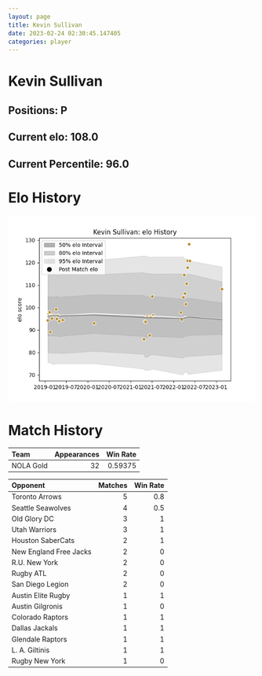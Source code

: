 ```yaml
---  
layout: page  
title: Kevin Sullivan  
date: 2023-02-24 02:30:45.147405  
categories: player  
---
```

# Kevin Sullivan

## Positions: P

## Current elo: 108.0

## Current Percentile: 96.0

# Elo History


![elo history](history_KevinSullivan.png)
# Match History


| Team      |   Appearances |   Win Rate |
|:----------|--------------:|-----------:|
| NOLA Gold |            32 |    0.59375 |

| Opponent               |   Matches |   Win Rate |
|:-----------------------|----------:|-----------:|
| Toronto Arrows         |         5 |        0.8 |
| Seattle Seawolves      |         4 |        0.5 |
| Old Glory DC           |         3 |        1   |
| Utah Warriors          |         3 |        1   |
| Houston SaberCats      |         2 |        1   |
| New England Free Jacks |         2 |        0   |
| R.U. New York          |         2 |        0   |
| Rugby ATL              |         2 |        0   |
| San Diego Legion       |         2 |        0   |
| Austin Elite Rugby     |         1 |        1   |
| Austin Gilgronis       |         1 |        0   |
| Colorado Raptors       |         1 |        1   |
| Dallas Jackals         |         1 |        1   |
| Glendale Raptors       |         1 |        1   |
| L. A. Giltinis         |         1 |        1   |
| Rugby New York         |         1 |        0   |